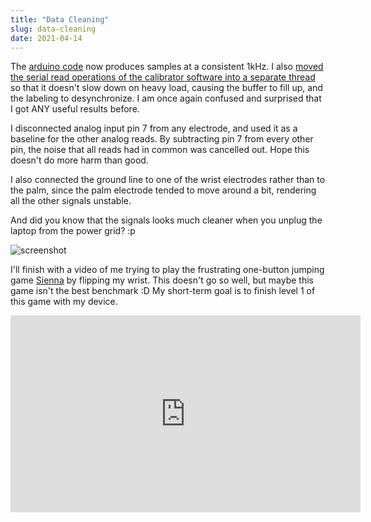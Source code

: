 ```yaml
---
title: "Data Cleaning"
slug: data-cleaning
date: 2021-04-14
---
```


The [arduino
code](https://codeberg.org/hut/psylink/src/branch/master/experimental/4_model3/DumbPipeFast.ino)
now produces samples at a consistent 1kHz.  I also [moved the serial read
operations of the calibrator software into a separate
thread](https://codeberg.org/hut/psylink/commit/57ca60455fa8ee658cdd774556db4a1cbf2af7e8)
so that it doesn't slow down on heavy load, causing the buffer to fill up, and
the labeling to desynchronize.  I am once again confused and surprised that I
got ANY useful results before.

I disconnected analog input pin 7 from any electrode, and used it as a baseline
for the other analog reads.  By subtracting pin 7 from every other pin, the
noise that all reads had in common was cancelled out.  Hope this doesn't do
more harm than good.

I also connected the ground line to one of the wrist electrodes rather than to
the palm, since the palm electrode tended to move around a bit, rendering all
the other signals unstable.

And did you know that the signals looks much cleaner when you unplug the laptop
from the power grid? :p

![screenshot](data/myo/2021-04-15_03-11-08_1920x1080.unplug.png)

I'll finish with a video of me trying to play the frustrating one-button
jumping game [Sienna](https://tangramgames.dk/games/sienna/) by flipping my
wrist.  This doesn't go so well, but maybe this game isn't the best benchmark
:D My short-term goal is to finish level 1 of this game with my device.

<iframe width="560" height="315" sandbox="allow-same-origin allow-scripts allow-popups" title="PsyLink 3 Demo #2" src="https://peertube.linuxrocks.online/videos/embed/1f3470fd-bb9a-4202-ba53-1d6686061cae" frameborder="0" allowfullscreen></iframe>
